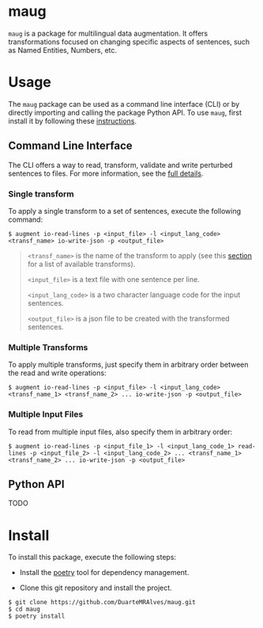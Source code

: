 # maug

`maug` is a package for multilingual data augmentation. It offers transformations focused on changing specific aspects of sentences, such as Named Entities, Numbers, etc.

# Usage

The `maug` package can be used as a command line interface (CLI) or by directly importing and calling the package Python API. To use `maug`, first install it by following these [instructions](#install).

## Command Line Interface

The CLI offers a way to read, transform, validate and write perturbed sentences to files. For more information, see the [full details](CLI.md).

### Single transform

To apply a single transform to a set of sentences, execute the following command:

```
$ augment io-read-lines -p <input_file> -l <input_lang_code> <transf_name> io-write-json -p <output_file>
```

> `<transf_name>` is the name of the transform to apply (see this [section](OPERATIONS.md#transforms) for a list of available transforms).
>
> `<input_file>` is a text file with one sentence per line.
>
> `<input_lang_code>` is a two character language code for the input sentences.
>
> `<output_file>` is a json file to be created with the transformed sentences.

### Multiple Transforms

To apply multiple transforms, just specify them in arbitrary order between the read and write operations:

```
$ augment io-read-lines -p <input_file> -l <input_lang_code> <transf_name_1> <transf_name_2> ... io-write-json -p <output_file>
```

### Multiple Input Files

To read from multiple input files, also specify them in arbitrary order:

```
$ augment io-read-lines -p <input_file_1> -l <input_lang_code_1> read-lines -p <input_file_2> -l <input_lang_code_2> ... <transf_name_1> <transf_name_2> ... io-write-json -p <output_file>
```

## Python API

TODO

# Install

To install this package, execute the following steps:

* Install the [poetry](https://python-poetry.org/docs/#installation) tool for dependency management.

* Clone this git repository and install the project.

```
$ git clone https://github.com/DuarteMRAlves/maug.git
$ cd maug
$ poetry install
```